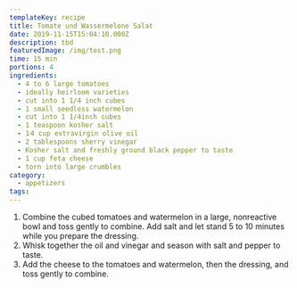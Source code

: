 ```yaml
---
templateKey: recipe
title: Tomate und Wassermelone Salat
date: 2019-11-15T15:04:10.000Z
description: tbd
featuredImage: /img/test.png
time: 15 min
portions: 4
ingredients:
  - 4 to 6 large tomatoes
  - ideally heirloom varieties
  - cut into 1 1/4­ inch cubes
  - 1 small seedless watermelon
  - cut into 1 1/4­inch cubes
  - 1 teaspoon kosher salt
  - 1⁄4 cup extra­virgin olive oil
  - 2 tablespoons sherry vinegar
  - Kosher salt and freshly ground black pepper to taste
  - 1 cup feta cheese
  - torn into large crumbles
category:
  - appetizers
tags:
---
```


1. Combine the cubed tomatoes and watermelon in a large, nonreactive bowl and toss gently to combine. Add salt and let stand 5 to 10 minutes while you prepare the dressing.
2. Whisk together the oil and vinegar and season with salt and pepper to taste.
3. Add the cheese to the tomatoes and watermelon, then the dressing, and toss gently to combine.
